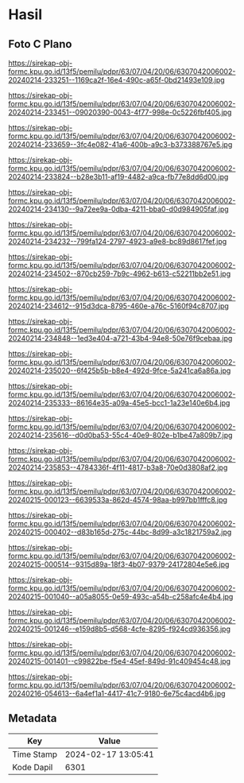 # Hasil

## Foto C Plano

https://sirekap-obj-formc.kpu.go.id/13f5/pemilu/pdpr/63/07/04/20/06/6307042006002-20240214-233251--1169ca2f-16e4-490c-a65f-0bd21493e109.jpg

https://sirekap-obj-formc.kpu.go.id/13f5/pemilu/pdpr/63/07/04/20/06/6307042006002-20240214-233451--09020390-0043-4f77-998e-0c5226fbf405.jpg

https://sirekap-obj-formc.kpu.go.id/13f5/pemilu/pdpr/63/07/04/20/06/6307042006002-20240214-233659--3fc4e082-41a6-400b-a9c3-b373388767e5.jpg

https://sirekap-obj-formc.kpu.go.id/13f5/pemilu/pdpr/63/07/04/20/06/6307042006002-20240214-233824--b28e3b11-af19-4482-a9ca-fb77e8dd6d00.jpg

https://sirekap-obj-formc.kpu.go.id/13f5/pemilu/pdpr/63/07/04/20/06/6307042006002-20240214-234130--9a72ee9a-0dba-4211-bba0-d0d984905faf.jpg

https://sirekap-obj-formc.kpu.go.id/13f5/pemilu/pdpr/63/07/04/20/06/6307042006002-20240214-234232--799fa124-2797-4923-a9e8-bc89d8617fef.jpg

https://sirekap-obj-formc.kpu.go.id/13f5/pemilu/pdpr/63/07/04/20/06/6307042006002-20240214-234502--870cb259-7b9c-4962-b613-c52211bb2e51.jpg

https://sirekap-obj-formc.kpu.go.id/13f5/pemilu/pdpr/63/07/04/20/06/6307042006002-20240214-234612--915d3dca-8795-460e-a76c-5160f94c8707.jpg

https://sirekap-obj-formc.kpu.go.id/13f5/pemilu/pdpr/63/07/04/20/06/6307042006002-20240214-234848--1ed3e404-a721-43b4-94e8-50e76f9cebaa.jpg

https://sirekap-obj-formc.kpu.go.id/13f5/pemilu/pdpr/63/07/04/20/06/6307042006002-20240214-235020--6f425b5b-b8e4-492d-9fce-5a241ca6a86a.jpg

https://sirekap-obj-formc.kpu.go.id/13f5/pemilu/pdpr/63/07/04/20/06/6307042006002-20240214-235333--86164e35-a09a-45e5-bcc1-1a23e140e6b4.jpg

https://sirekap-obj-formc.kpu.go.id/13f5/pemilu/pdpr/63/07/04/20/06/6307042006002-20240214-235616--d0d0ba53-55c4-40e9-802e-b1be47a809b7.jpg

https://sirekap-obj-formc.kpu.go.id/13f5/pemilu/pdpr/63/07/04/20/06/6307042006002-20240214-235853--4784336f-4f11-4817-b3a8-70e0d3808af2.jpg

https://sirekap-obj-formc.kpu.go.id/13f5/pemilu/pdpr/63/07/04/20/06/6307042006002-20240215-000123--6639533a-862d-4574-98aa-b997bb1fffc8.jpg

https://sirekap-obj-formc.kpu.go.id/13f5/pemilu/pdpr/63/07/04/20/06/6307042006002-20240215-000402--d83b165d-275c-44bc-8d99-a3c1821759a2.jpg

https://sirekap-obj-formc.kpu.go.id/13f5/pemilu/pdpr/63/07/04/20/06/6307042006002-20240215-000514--9315d89a-18f3-4b07-9379-24172804e5e6.jpg

https://sirekap-obj-formc.kpu.go.id/13f5/pemilu/pdpr/63/07/04/20/06/6307042006002-20240215-001040--a05a8055-0e59-493c-a54b-c258afc4e4b4.jpg

https://sirekap-obj-formc.kpu.go.id/13f5/pemilu/pdpr/63/07/04/20/06/6307042006002-20240215-001246--e159d8b5-d568-4cfe-8295-f924cd936356.jpg

https://sirekap-obj-formc.kpu.go.id/13f5/pemilu/pdpr/63/07/04/20/06/6307042006002-20240215-001401--c99822be-f5e4-45ef-849d-91c409454c48.jpg

https://sirekap-obj-formc.kpu.go.id/13f5/pemilu/pdpr/63/07/04/20/06/6307042006002-20240216-054613--6a4ef1a1-4417-41c7-9180-6e75c4acd4b6.jpg


## Metadata

| Key        | Value               |
| ---------- | ------------------- |
| Time Stamp | 2024-02-17 13:05:41 |
| Kode Dapil | 6301                |



